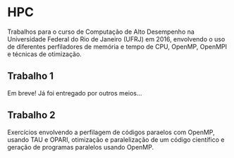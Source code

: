 # HPC

Trabalhos para o curso de Computação de Alto Desempenho na Universidade Federal do Rio de Janeiro (UFRJ) em 2016, envolvendo o uso de diferentes perfiladores de memória e tempo de CPU, OpenMP, OpenMPI e técnicas de otimização.

## Trabalho 1

Em breve! Já foi entregado por outros meios...

## Trabalho 2

Exercícios envolvendo a perfilagem de códigos paraelos com OpenMP, usando TAU e OPARI, otimização e paralelização de um código científico e geração de programas paralelos usando OpenMP.
